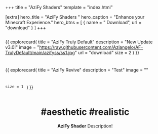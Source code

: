 +++
title = "AziFy Shaders"
template = "index.html"

[extra]
hero_title = "AziFy Shaders <i class='hero__title-hat fa-solid fa-wand-magic-sparkles'></i>"
hero_caption = "Enhance your Minecraft Experience."
hero_btns = [
    { name = "<i class='fa fa-download'></i> Download", url = "download" }
]
+++

<div style="width: 100%; display: flex; flex-wrap: wrap; gap: 10px;">

{{ explorecard(
    title = "AziFy Truly Default"
    description = "New Update v3.0!"
    image = "https://raw.githubusercontent.com/Aziangelo/AF-TrulyDefault/main/azifyss/ss1.jpg"
    url = "download"
    size = 2
) }}

{{ explorecard(
    title = "AziFy Revive"
    description = "Test"
    image = ""
    
    size = 1
) }}

</div>


<div style="text-align: center;">

# #aesthetic #realistic 

**AziFy Shader** Description!

</div>

<style>

.hero__title {
  background: linear-gradient(80deg, hsl(10, 100%, 60%) 0%, hsl(220, 100%, 60%) 100%);
  background-clip: text;
  -webkit-background-clip: text;
  -webkit-text-fill-color: transparent;
  position: relative;
  display: inline-block;
  overflow: hidden;
}

.hero__title::before {
  content: '';
  position: relative;
  top: 0;
  left: -100%;
  width: 200%;
  height: 100%;
  background: linear-gradient(120deg, transparent, rgba(255, 255, 255, 0.4), transparent);
  animation: shine 3s infinite;
}

@keyframes shine {
  0% { left: -250%; }
  50% { left: 100%; }
  100% { left: 100%; }
}

.hero__title-hat {
  font-size: 56px;
  animation-name: rotating;
  animation-duration: 10s;
  animation-iteration-count: infinite;
  animation-timing-function: ease-in-out;
}

@keyframes rotating {
  0% { transform: rotate(0deg); opacity: 1.0; }
  92% { transform: rotate(0deg); opacity: 0.5; }
  100% { transform: rotate(360deg); opacity: 1.0; }
}

</style>

